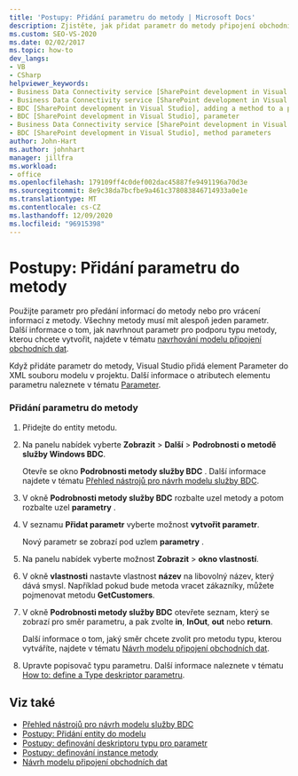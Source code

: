 ```yaml
---
title: 'Postupy: Přidání parametru do metody | Microsoft Docs'
description: Zjistěte, jak přidat parametr do metody připojení obchodních dat (BDC), která umožňuje předat informace do metody nebo vracet informace z metody.
ms.custom: SEO-VS-2020
ms.date: 02/02/2017
ms.topic: how-to
dev_langs:
- VB
- CSharp
helpviewer_keywords:
- Business Data Connectivity service [SharePoint development in Visual Studio], adding a method to a parameter
- Business Data Connectivity service [SharePoint development in Visual Studio], parameter
- BDC [SharePoint development in Visual Studio], adding a method to a parameter
- BDC [SharePoint development in Visual Studio], parameter
- Business Data Connectivity service [SharePoint development in Visual Studio], method parameters
- BDC [SharePoint development in Visual Studio], method parameters
author: John-Hart
ms.author: johnhart
manager: jillfra
ms.workload:
- office
ms.openlocfilehash: 179109ff4c0def002dac45887fe9491196a70d3e
ms.sourcegitcommit: 8e9c38da7bcfbe9a461c378083846714933a0e1e
ms.translationtype: MT
ms.contentlocale: cs-CZ
ms.lasthandoff: 12/09/2020
ms.locfileid: "96915398"
---
```

# <a name="how-to-add-a-parameter-to-a-method"></a>Postupy: Přidání parametru do metody
  Použijte parametr pro předání informací do metody nebo pro vrácení informací z metody. Všechny metody musí mít alespoň jeden parametr. Další informace o tom, jak navrhnout parametr pro podporu typu metody, kterou chcete vytvořit, najdete v tématu [navrhování modelu připojení obchodních dat](../sharepoint/designing-a-business-data-connectivity-model.md).

 Když přidáte parametr do metody, Visual Studio přidá element Parameter do XML souboru modelu v projektu. Další informace o atributech elementu parametru naleznete v tématu [Parameter](/previous-versions/office/developer/sharepoint-2010/ee557705(v=office.14)).

### <a name="to-add-a-parameter-to-a-method"></a>Přidání parametru do metody

1. Přidejte do entity metodu.

2. Na panelu nabídek vyberte **Zobrazit**  >  **Další**  >  **Podrobnosti o metodě služby Windows BDC**.

     Otevře se okno **Podrobnosti metody služby BDC** . Další informace najdete v tématu [Přehled nástrojů pro návrh modelu služby BDC](../sharepoint/bdc-model-design-tools-overview.md).

3. V okně **Podrobnosti metody služby BDC** rozbalte uzel metody a potom rozbalte uzel **parametry** .

4. V seznamu **Přidat parametr** vyberte možnost **vytvořit parametr**.

     Nový parametr se zobrazí pod uzlem **parametry** .

5. Na panelu nabídek vyberte možnost **Zobrazit**  >  **okno vlastností**.

6. V okně **vlastnosti** nastavte vlastnost **název** na libovolný název, který dává smysl. Například pokud bude metoda vracet zákazníky, můžete pojmenovat metodu **GetCustomers**.

7. V okně **Podrobnosti metody služby BDC** otevřete seznam, který se zobrazí pro směr parametru, a pak zvolte **in**, **InOut**, **out** nebo **return**.

     Další informace o tom, jaký směr chcete zvolit pro metodu typu, kterou vytváříte, najdete v tématu [Návrh modelu připojení obchodních dat](../sharepoint/designing-a-business-data-connectivity-model.md).

8. Upravte popisovač typu parametru. Další informace naleznete v tématu [How to: define a Type deskriptor parametru](../sharepoint/how-to-define-the-type-descriptor-of-a-parameter.md).

## <a name="see-also"></a>Viz také
- [Přehled nástrojů pro návrh modelu služby BDC](../sharepoint/bdc-model-design-tools-overview.md)
- [Postupy: Přidání entity do modelu](../sharepoint/how-to-add-an-entity-to-a-model.md)
- [Postupy: definování deskriptoru typu pro parametr](../sharepoint/how-to-define-the-type-descriptor-of-a-parameter.md)
- [Postupy: definování instance metody](../sharepoint/how-to-define-a-method-instance.md)
- [Návrh modelu připojení obchodních dat](../sharepoint/designing-a-business-data-connectivity-model.md)

